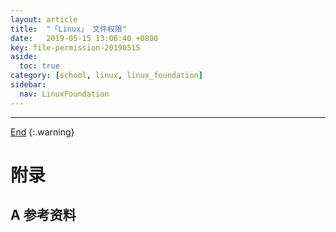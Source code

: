 ```yaml
---
layout: article
title:  "「Linux」 文件权限"
date:   2019-05-15 13:06:40 +0800
key: file-permission-20190515
aside:
  toc: true
category: [school, linux, linux_foundation]
sidebar:
  nav: LinuxFoundation
---
```

<span id="head"></span>

<!--more-->




-------------------  
[End](#head)
{:.warning}  


# 附录
## A 参考资料
